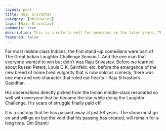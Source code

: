 ```yaml
---
layout: post
title: Raju Srivastav
category: [Obituaries]
tags: [Raju Srivastav]
comments: true
description: This is a note to self for memories in the later years. This was the innings that proved why Virat Kohli is a King!
featured: false
---
```


For most middle class Indians, the first stand-up comedians were part of The Great Indian Laughter Challenge Season 1. And the one man that everyone wanted to win but didn’t was Raju Srivastav. Before we learned about Russel Peters, Louis C K, Seinfeld, etc, before the emergence of the new breed of home bred vulgarity that is now sold as comedy, there was one man and one character that ruled our hearts - Raju Srivastav’s Gajodhar. 

His observations directly picked from the Indian middle-class resonated so well with everyone that he became the star while doing the Laughter Challenge. His years of struggle finally paid off. 

It is a sad day that he has passed away at just 58 years. The show must go on and will go on but the void that his passing has created, will remain for a long time. 
Om Shanti!